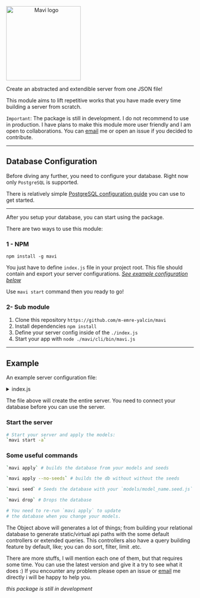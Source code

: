 <img src="https://raw.githubusercontent.com/m-emre-yalcin/mavi/main/public/logo-variant-1.svg" alt="Mavi logo" width="200px" style="text-align: center;" />

Create an abstracted and extendible server from one JSON file!

This module aims to lift repetitive works that you have made every time building a server from scratch.

`Important`: The package is still in development. I do not recommend to use in production. I have plans to make this module more user friendly and I am open to collaborations. You can [email](mailto:emrreyalcin@gmail.com) me or open an issue if you decided to contribute.

---

## Database Configuration

Before diving any further, you need to configure your database.
Right now only `PostgreSQL` is supported.

There is relatively simple [PostgreSQL configuration guide](https://www.digitalocean.com/community/tutorials/how-to-install-and-use-postgresql-on-ubuntu-20-04) you can use to get started.

---

After you setup your database, you can start using the package.

There are two ways to use this module:

### 1 - NPM

`npm install -g mavi`

You just have to define `index.js` file in your project root.
This file should contain and export your server configurations.
[_See example configuration below_](#server-configuration-example)

Use `mavi start` command then you ready to go!

### 2- Sub module

1. Clone this repository `https://github.com/m-emre-yalcin/mavi`
2. Install dependencies `npm install`
3. Define your server config inside of the `./index.js`
4. Start your app with `node ./mavi/cli/bin/mavi.js`

---

## Example

An example server configuration file:

<details>
<summary>
<a name="server-configuration-example">index.js</a>
</summary>

```js
// index.js

const Package = require('./package.json')
module.exports = {
  poweredBy: 'mavi v'.concat(Package.version),
  host: 'localhost',
  port: 3001,
  cors: {
    // Check the cors module for more options: https://www.npmjs.com/package/cors
    origin: [
      process.env.CLIENT_URL || 'http://localhost:3000',
      process.env.SERVER_URL || 'http://localhost:3001',
    ],
    methods: ['GET', 'HEAD', 'PUT', 'PATCH', 'POST', 'DELETE'],
    allowedHeaders: [
      'x-access-token',
      'x-refresh-token',
      'token',
      'content-type',
      'accept',
    ],
  },
  database: {
    development: {
      client: 'pg',
      connection: {
        database: process.env.DEV_DB_NAME,
        user: process.env.DEV_DB_USER,
        password: process.env.DEV_DB_PASS,
      },
      pool: {
        min: 2,
        max: 10,
      },
      debug: false, // prints knex queries to console
    },
    production: {
      client: 'pg',
      connection: {
        database: process.env.PRO_DB_NAME,
        user: process.env.PRO_DB_USER,
        password: process.env.PRO_DB_PASS,
      },
      pool: {
        min: 2,
        max: 10,
      },
    },
  },
  api: {
    base: '/api',
    routes: {
      posts: [
        {
          path: '/posts',
          method: 'get',
          controller: 'find',
          exclude: ['content'],
          populate: [
            'bookmark',
            'user',
            'community',
            'thumbnail',
            'responseCount',
          ],
          middlewares: ['greetings'],
        },
        {
          path: '/posts/count',
          method: 'get',
          controller: 'count',
        },
        {
          path: '/posts/:id',
          method: 'get',
          controller: 'findOne',
          populate: [
            'bookmark',
            'user',
            'community',
            'thumbnail',
            'responseCount',
            'tags',
          ],
        },
        {
          path: '/posts/:id',
          method: 'put',
          controller: 'update',
          middlewares: ['is-owner'],
          populate: [
            'bookmark',
            'user',
            'community',
            'thumbnail',
            'responseCount',
            'tags',
          ],
        },
        {
          path: '/posts/:id',
          method: 'delete',
          controller: 'delete',
          middlewares: ['is-owner'],
        },
        {
          path: '/posts',
          method: 'post',
          controller: 'create',
          middlewares: ['authorization'],
          utils: ['detect-language'],
          populate: ['bookmark', 'user', 'community', 'thumbnail'],
        },
      ],
      uploads: [
        {
          path: '/uploads',
          method: 'get',
          serve: {
            folder: 'uploads',
            dotfiles: 'ignore',
            etag: false,
            extentsions: ['png', 'jpg', 'jpeg', 'gif', 'ico', 'svg'],
            maxAge: '1d',
          },
        },
        {
          path: '/uploads/list',
          method: 'get',
          controller: 'find',
        },
        {
          path: '/uploads/:id',
          method: 'get',
          controller: 'findOne',
          middlewares: ['is-owner'],
        },
        {
          path: '/uploads/:folder',
          method: 'post',
          controller: [
            'upload',
            {
              accept: 'image',
              folders: ['avatars', 'thumnail'],
              maxFileSize: 5242880, // bytes = 5mb
            },
          ],
          middlewares: ['authorization'],
        },
        {
          path: '/uploads/:id',
          method: 'put',
          controller: 'update',
          middlewares: ['is-owner'],
        },
      ],
      // .
      // .
      // .
    },
    define: {
      // Models generates your database table and api responses
      // Api responses can be customized by the route configs
      models: {
        // an important note here: all the `hash` properties are automatically assigned if you put your models in the `models` folder and export with their name in index file
        // example models/index.js:
        // module.exports = {
        //   users: require('./users'),
        //   posts: require('./posts'),
        // }
        // but if you use them here, you should assign `hash` properties manually
        // after that, if you change table/column names or add new tables/columns, or change your column properties
        // mavi will update your database automatically on restart (if you using nodemon, it will update after you save it).
        // *** be careful if you drop/rename your hash property, dependent entity will be deleted entirely from your database (0.5.4 and previous versions) ***
        users: {
          id: {
            type: 'increments',
            constraints: ['primary'],
            hash: 'WzE2NDMyMTk4NjY1MDRddXNlcnMuaWQ',
          },
          username: {
            type: 'string',
            constraints: ['unique'],
            maxlength: 18,
            hash: 'WzE2NDMyMTk4Nzc0MjRddXNlcnMudXNlcm5hbWU',
          },
          email: {
            type: 'string',
            constraints: ['unique'],
            maxlength: 100,
            hash: 'WzE2NDMyMjA4Nzg4MDdddXNlcnMuZW1haWw',
          },
          age: {
            type: 'integer',
            hash: 'WzENDMjA4Nzg4MDdddXNlcnMuYWdl',
          },
          fullname: {
            type: 'string',
            maxlength: 100,
            hash: 'WzE2NDMyMjE0OTg0NzFdbXl1c2Vycy5mdWxsbmFtZQ',
          },
          password: {
            type: 'string',
            private: true,
            hash: 'WzE2NDMzOTk3MzA4MjJddXNlcnMucGFzc3dvcmQ',
          },
          bio: {
            type: 'string',
            maxlength: 255,
            hash: 'dXNlcnMuYmlv',
          },
          blocked: {
            type: 'boolean',
            default: false,
            hash: 'dXNlcnMuYmxvY2tlZA',
          },
          avatar: { type: 'string', hash: 'dXNlcnMuYXZhdGFy' },
          token: { type: 'text', private: true, hash: 'dXNlcnMudG9rZW4' },
          refresh: { type: 'text', private: true, hash: 'dXNlcnMucmVmcmVzaA' },
          updated_at: {
            type: 'timestamp',
            useTz: true,
            precision: 6,
            hash: 'dXNlcnMudXBkYXRlZF9hdA',
          },
          created_at: {
            type: 'timestamp',
            useTz: true,
            precision: 6,
            hash: 'dXNlcnMuY3JlYXRlZF9hdA',
          },
          hash: 'dXNlcnM',
        },
        posts: {
          id: {
            type: 'increments',
            constraints: ['primary'],
            hash: 'cG9zdHMuaWQ',
          },
          user: {
            type: 'integer',
            constraints: ['notNullable'],
            references: 'users.id', // this is the `id` property of the `users` model
            onDelete: 'cascade', // if you delete a user, all his posts will be deleted
            onUpdate: 'cascade', // if you update a user, all his posts will be updated
            comment: 'author',
            hash: 'cG9zdHMudXNlcg',
          },
          community: {
            type: 'integer',
            references: 'communities.id',
            hash: 'cG9zdHMuY29tbXVuaXR5',
          },
          title: {
            type: 'string',
            maxlength: 100,
            hash: 'cG9zdHMudGl0bGU',
          },
          published: {
            type: 'boolean',
            defaultTo: true,
            hash: 'cG9zdHMucHVibGlzaGVk',
          },
          content: {
            type: 'text',
            constraints: ['notNullable'],
            hash: 'cG9zdHMuY29udGVudA',
          },
          description: {
            type: 'string',
            maxlength: 300,
            hash: 'cG9zdHMuZGVzY3JpcHRpb24',
          },
          thumbnail: {
            type: 'integer',
            references: 'uploads.id',
            hash: 'cG9zdHMudGh1bWJuYWls',
          },
          tags: {
            type: 'string',
            hash: 'cG9zdHMudGFncw',
          },
          language: {
            type: 'string',
            constraints: ['notNullable'],
            hash: 'cG9zdHMubGFuZ3VhZ2U',
          },
          // if type is a timestamp and the column name includes `update`, date will be updated automatically on every update
          updated_at: {
            type: 'timestamp',
            useTz: true,
            precision: 6,
            hash: 'cG9zdHMudXBkYXRlZF9hdA',
          },
          // if type is a timestamp and the column name includes `create`, date will be created automatically on creation
          created_at: {
            type: 'timestamp',
            useTz: true,
            precision: 6,
            hash: 'cG9zdHMuY3JlYXRlZF9hdA',
          },
          hash: 'WzE2NDM1Nzg3NDYwNzBdcG9zdHM',
        },
        uploads: {
          id: {
            type: 'increments',
            constraints: ['primary'],
            hash: 'dXBsb2Fkcy5pZA',
          },
          url: {
            type: 'text',
            constraints: ['notNullable'],
            hash: 'dXBsb2Fkcy51cmw',
          },
          alt: { type: 'text', hash: 'dXBsb2Fkcy5hbHQ' },
          user: {
            type: 'integer',
            comment: 'Image owner',
            references: 'users.id',
            hash: 'dXBsb2Fkcy51c2Vy',
          },
          updated_at: {
            type: 'timestamp',
            useTz: true,
            precision: 6,
            hash: 'dXBsb2Fkcy51cGRhdGVkX2F0',
          },
          created_at: {
            type: 'timestamp',
            useTz: true,
            precision: 6,
            hash: 'dXBsb2Fkcy5jcmVhdGVkX2F0',
          },
          hash: 'dXBsb2Fkcw',
        },
      },
      // Seeds are automatically inserted into your database
      seeds: {
        posts: [
          {
            id: 1,
            user: 1,
            community: 1,
            title: 'Post 1',
            published: true,
            content: '<p>This is the first post</p>',
            description: 'This is the first post',
            thumbnail: 1,
            tags: '[1,2]',
            language: 'en',
            updated_at: '2022-01-01 00:00:00',
            created_at: '2022-01-01 00:00:00',
          },
        ],
      },
      // Populate configs are used in routes
      // There are different types of populates but none of them are standard. Will explain when they are ready.
      populate: {
        user: {
          select: 'user',
          from: 'users',
          type: 'object',
          columns: [
            'id',
            'username',
            'email',
            'avatar',
            'fullname',
            'created_at',
          ],
        },
        community: {
          select: 'community',
          from: 'communities',
          type: 'object',
          exclude: ['updated_at'],
          populate: ['icon'],
        },
        thumbnail: {
          select: 'thumbnail',
          from: 'uploads',
          type: 'object',
        },
        icon: {
          select: 'icon',
          from: 'uploads',
          type: 'object',
        },
        replyTo: {
          select: 'replyTo',
          from: 'threads',
          type: 'object',
          exclude: ['content', 'timestamps'],
        },
        responseTo: {
          select: 'responseTo',
          from: 'posts',
          type: 'object',
          columns: ['id', 'title', 'community', 'description'],
          populate: ['community'],
        },
        tags: {
          select: 'tags',
          from: 'tags',
          type: 'array-reference',
        },
        responseCount: {
          select: 'responseCount',
          on: 'responseTo',
          from: 'threads',
          type: 'count',
        },
        replyCount: {
          select: 'replyCount',
          on: 'replyTo',
          from: 'threads',
          type: 'count',
        },
        bookmark: {
          select: 'bookmark',
          from: 'bookmarks', // current model name.
          on: 'references', // references = row.id
          query: {
            where: 'type-eq-#context', // #context = parent model name
            // eg: if populate `bookmark` used in posts, parent model name will be posts.
          },
          type: 'token-reference',
          returning: 'id', // '*' or specific column
        },
      },
      // Middlewares are used in routes
      middlewares: {
        greetings: function (req, res, next) {
          console.log('Hello from middleware!')
          next()
        },
      },
    },
  },
}
```

</details>

The file above will create the entire server. You need to connect your database before you can use the server.

### Start the server

```sh
# Start your server and apply the models:
`mavi start -a`
```

### Some useful commands

```sh
`mavi apply` # builds the database from your models and seeds

`mavi apply --no-seeds` # builds the db without without the seeds

`mavi seed` # Seeds the database with your `models/model_name.seed.js` files

`mavi drop` # Drops the database

# You need to re-run `mavi apply` to update
# the database when you change your models.
```

The Object above will generates a lot of things; from building your relational database to generate static/virtual api paths with the some default controllers or extended queries. This controllers also have a query building feature by default, like; you can do sort, filter, limit .etc.

There are more stuffs, I will mention each one of them, but that requires some time. You can use the latest version and give it a try to see what it does :) If you encounter any problem please open an issue or [email](mailto:emrreyalcin@gmail.com) me directly i will be happy to help you.

_this package is still in development_
